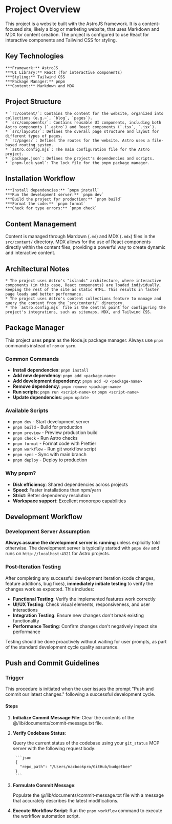 # Project Overview

This project is a website built with the AstroJS framework. It is a content-focused site, likely a blog or marketing website, that uses Markdown and MDX for content creation. The project is configured to use React for interactive components and Tailwind CSS for styling.

## Key Technologies

    ***Framework:** AstroJS
    ***UI Library:** React (for interactive components)
    ***Styling:** Tailwind CSS
    ***Package Manager:** pnpm
    ***Content:** Markdown and MDX

## Project Structure

    * `rc/content/`: Contains the content for the website, organized into collections (e.g.~`, `blog`, `pages`).
    * `src/components/`: Contains reusable UI components, including both Astro components (`.astro`) and React components (`.tsx`, `.jsx`).
    * `src/layouts/`: Defines the overall page structure and layout for different types of pages.
    * `rc/pages/`: Defines the routes for the website. Astro uses a file-based routing system.
    * `astro.config.mjs`: The main configuration file for the Astro project.
    * `package.json`: Defines the project's dependencies and scripts.
    * `pnpm-lock.yaml`: The lock file for the pnpm package manager.

## Installation Workflow

    ***Install dependencies:** `pnpm install`
    ***Run the development server:** `pnpm dev`
    ***Build the project for production:** `pnpm build`
    ***Format the code:** `pnpm format`
    ***Check for type errors:** `pnpm check`

## Content Management

Content is managed through Mardown (`.md`) and MDX (`.mdx`) files in the `src/content/` directory. MDX allows for the use of React components directly within the content files, providing a powerful way to create dynamic and interactive content.

## Architectural Notes

    * The project uses Astro's "islands" architecture, where interactive components (in this case, React components) are loaded individually, keeping the rest of the site as static HTML. This results in faster page loads and better performance.
    * The project uses Astro's content collections feature to manage and query the content from the `src/content/` directory.
    * The `astro.config.mjs` file is the central point for configuring the project's integrations, such as sitemaps, MDX, and Tailwind CSS.

## Package Manager

This project uses **pnpm** as the Node.js package manager. Always use `pnpm` commands instead of `npm` or `yarn`.

### Common Commands

- **Install dependencies**: `pnpm install`
- **Add new dependency**: `pnpm add <package-name>`
- **Add development dependency**: `pnpm add -D <package-name>`
- **Remove dependency**: `pnpm remove <package-name>`
- **Run scripts**: `pnpm run <script-name>` or `pnpm <script-name>`
- **Update dependencies**: `pnpm update`

### Available Scripts

- `pnpm dev` - Start development server
- `pnpm build` - Build for production
- `pnpm preview` - Preview production build
- `pnpm check` - Run Astro checks
- `pnpm format` - Format code with Prettier
- `pnpm workflow` - Run git workflow script
- `pnpm sync` - Sync with main branch
- `pnpm deploy` - Deploy to production

### Why pnpm?

- **Disk efficiency**: Shared dependencies across projects
- **Speed**: Faster installations than npm/yarn
- **Strict**: Better dependency resolution
- **Workspace support**: Excellent monorepo capabilities

## Development Workflow

### Development Server Assumption

**Always assume the development server is running** unless explicitly told otherwise. The development server is typically started with `pnpm dev` and runs on `http://localhost:4321` for Astro projects.

### Post-Iteration Testing

After completing any successful development iteration (code changes, feature additions, bug fixes), **immediately initiate testing** to verify the changes work as expected. This includes:

- **Functional Testing**: Verify the implemented features work correctly
- **UI/UX Testing**: Check visual elements, responsiveness, and user interactions
- **Integration Testing**: Ensure new changes don't break existing functionality
- **Performance Testing**: Confirm changes don't negatively impact site performance

Testing should be done proactively without waiting for user prompts, as part of the standard development cycle quality assurance.

## Push and Commit Guidelines

### Trigger

This procedure is initiated when the user issues the prompt "Push and commit our latest changes." following a successful development cycle.

#### Steps

1. **Initialize Commit Message File**:
    Clear the contents of the @/lib/documents/commit-message.txt file.

2. **Verify Codebase Status**:

    Query the current status of the codebase using your `git_status` MCP server with the following request body:

        ```json
        {
          "repo_path": "/Users/macbookpro/GitHub/budgetbee"
        }
        ```

3. **Formulate Commit Message**:

    Populate the @/lib/documents/commit-message.txt file with a message that accurately describes the latest modifications.

4. **Execute Workflow Script**:
    Run the `pnpm workflow` command to execute the workflow automation script.
